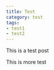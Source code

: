 ```yaml
---
title: Test
category: test
tags:
- test1
- test2
---
```


This is a test post
<!--more-->
This is more test